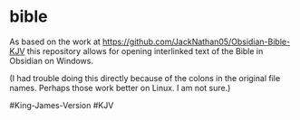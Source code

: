 # bible
As based on the work at https://github.com/JackNathan05/Obsidian-Bible-KJV this repository allows for opening interlinked text of the Bible in Obsidian on Windows.

(I had trouble doing this directly because of the colons in the original file names. Perhaps those work better on Linux. I am not sure.)

#King-James-Version #KJV
